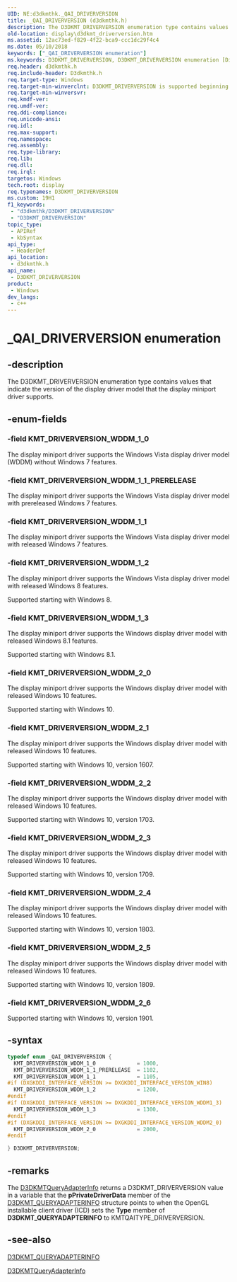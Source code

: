 ```yaml
---
UID: NE:d3dkmthk._QAI_DRIVERVERSION
title: _QAI_DRIVERVERSION (d3dkmthk.h)
description: The D3DKMT_DRIVERVERSION enumeration type contains values that indicate the version of the display driver model that the display miniport driver supports.
old-location: display\d3dkmt_driverversion.htm
ms.assetid: 12ac73ed-f829-4f22-bca9-ccc1dc29f4c4
ms.date: 05/10/2018
keywords: ["_QAI_DRIVERVERSION enumeration"]
ms.keywords: D3DKMT_DRIVERVERSION, D3DKMT_DRIVERVERSION enumeration [Display Devices], KMT_DRIVERVERSION_WDDM_1_0, KMT_DRIVERVERSION_WDDM_1_1, KMT_DRIVERVERSION_WDDM_1_1_PRERELEASE, KMT_DRIVERVERSION_WDDM_1_2, KMT_DRIVERVERSION_WDDM_1_3, KMT_DRIVERVERSION_WDDM_2_0, OpenGL_Structs_2f7fe9d6-ec67-46b1-9c05-51d06d186fe1.xml, _QAI_DRIVERVERSION, _QAI_DRIVERVERSION enumeration [Display Devices], d3dkmthk/, d3dkmthk/KMT_DRIVERVERSION_WDDM_1_0, d3dkmthk/KMT_DRIVERVERSION_WDDM_1_1, d3dkmthk/KMT_DRIVERVERSION_WDDM_1_1_PRERELEASE, d3dkmthk/KMT_DRIVERVERSION_WDDM_1_2, d3dkmthk/KMT_DRIVERVERSION_WDDM_1_3, d3dkmthk/KMT_DRIVERVERSION_WDDM_2_0, d3dkmthk/_QAI_DRIVERVERSION, display.d3dkmt_driverversion
req.header: d3dkmthk.h
req.include-header: D3dkmthk.h
req.target-type: Windows
req.target-min-winverclnt: D3DKMT_DRIVERVERSION is supported beginning with the Windows 7 operating system.
req.target-min-winversvr: 
req.kmdf-ver: 
req.umdf-ver: 
req.ddi-compliance: 
req.unicode-ansi: 
req.idl: 
req.max-support: 
req.namespace: 
req.assembly: 
req.type-library: 
req.lib: 
req.dll: 
req.irql: 
targetos: Windows
tech.root: display
req.typenames: D3DKMT_DRIVERVERSION
ms.custom: 19H1
f1_keywords:
 - "d3dkmthk/D3DKMT_DRIVERVERSION"
 - "D3DKMT_DRIVERVERSION"
topic_type:
 - APIRef
 - kbSyntax
api_type:
 - HeaderDef
api_location:
 - d3dkmthk.h
api_name:
 - D3DKMT_DRIVERVERSION
product:
 - Windows
dev_langs:
 - c++
---
```


# _QAI_DRIVERVERSION enumeration

## -description

The D3DKMT_DRIVERVERSION enumeration type contains values that indicate the version of the display driver model that the display miniport driver supports.

## -enum-fields

### -field KMT_DRIVERVERSION_WDDM_1_0

The display miniport driver supports the Windows Vista display driver model (WDDM) without Windows 7 features.

### -field KMT_DRIVERVERSION_WDDM_1_1_PRERELEASE

The display miniport driver supports the Windows Vista display driver model with prereleased Windows 7 features.

### -field KMT_DRIVERVERSION_WDDM_1_1

The display miniport driver supports the Windows Vista display driver model with released Windows 7 features.

### -field KMT_DRIVERVERSION_WDDM_1_2

The display miniport driver supports the Windows Vista display driver model with released Windows 8 features.

Supported starting with Windows 8.

### -field KMT_DRIVERVERSION_WDDM_1_3

The display miniport driver supports the Windows display driver model with released Windows 8.1 features.

Supported starting with Windows 8.1.

### -field KMT_DRIVERVERSION_WDDM_2_0

The display miniport driver supports the Windows display driver model with released Windows 10 features.

Supported starting with Windows 10.

### -field KMT_DRIVERVERSION_WDDM_2_1

The display miniport driver supports the Windows display driver model with released Windows 10 features.

Supported starting with Windows 10, version 1607.

### -field KMT_DRIVERVERSION_WDDM_2_2

The display miniport driver supports the Windows display driver model with released Windows 10 features.

Supported starting with Windows 10, version 1703.

### -field KMT_DRIVERVERSION_WDDM_2_3

The display miniport driver supports the Windows display driver model with released Windows 10 features.

Supported starting with Windows 10, version 1709.

### -field KMT_DRIVERVERSION_WDDM_2_4

The display miniport driver supports the Windows display driver model with released Windows 10 features.

Supported starting with Windows 10, version 1803.

### -field KMT_DRIVERVERSION_WDDM_2_5

The display miniport driver supports the Windows display driver model with released Windows 10 features.

Supported starting with Windows 10, version 1809.

### -field KMT_DRIVERVERSION_WDDM_2_6

Supported starting with Windows 10, version 1901.

## -syntax

```cpp
typedef enum _QAI_DRIVERVERSION {
  KMT_DRIVERVERSION_WDDM_1_0             = 1000,
  KMT_DRIVERVERSION_WDDM_1_1_PRERELEASE  = 1102,
  KMT_DRIVERVERSION_WDDM_1_1             = 1105,
#if (DXGKDDI_INTERFACE_VERSION >= DXGKDDI_INTERFACE_VERSION_WIN8)
  KMT_DRIVERVERSION_WDDM_1_2             = 1200,
#endif
#if (DXGKDDI_INTERFACE_VERSION >= DXGKDDI_INTERFACE_VERSION_WDDM1_3)
  KMT_DRIVERVERSION_WDDM_1_3             = 1300,
#endif
#if (DXGKDDI_INTERFACE_VERSION >= DXGKDDI_INTERFACE_VERSION_WDDM2_0)
  KMT_DRIVERVERSION_WDDM_2_0             = 2000,
#endif

} D3DKMT_DRIVERVERSION;
```

## -remarks

The <a href="..\d3dkmthk\nf-d3dkmthk-d3dkmtqueryadapterinfo.md">D3DKMTQueryAdapterInfo</a> returns a D3DKMT_DRIVERVERSION value in a variable that the <b>pPrivateDriverData</b> member of the <a href="..\d3dkmthk\ns-d3dkmthk-_d3dkmt_queryadapterinfo.md">D3DKMT_QUERYADAPTERINFO</a> structure points to when the OpenGL installable client driver (ICD) sets the <b>Type</b> member of <b>D3DKMT_QUERYADAPTERINFO</b> to KMTQAITYPE_DRIVERVERSION.

## -see-also

<a href="..\d3dkmthk\ns-d3dkmthk-_d3dkmt_queryadapterinfo.md">D3DKMT_QUERYADAPTERINFO</a>



<a href="..\d3dkmthk\nf-d3dkmthk-d3dkmtqueryadapterinfo.md">D3DKMTQueryAdapterInfo</a>

